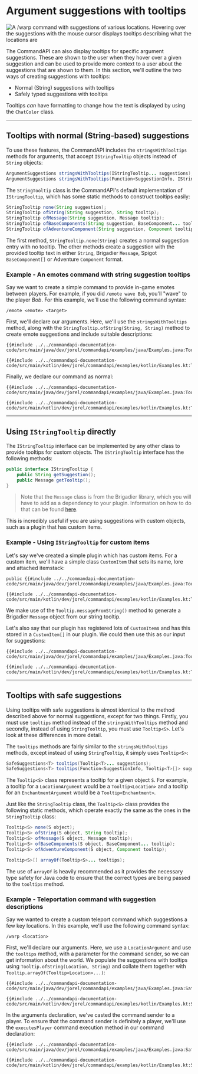 # Argument suggestions with tooltips

![A /warp command with suggestions of various locations. Hovering over the suggestions with the mouse cursor displays tooltips describing what the locations are](./images/warps.gif)

The CommandAPI can also display tooltips for specific argument suggestions. These are shown to the user when they hover over a given suggestion and can be used to provide more context to a user about the suggestions that are shown to them. In this section, we'll outline the two ways of creating suggestions with tooltips:

- Normal (String) suggestions with tooltips
- Safely typed suggestions with tooltips

Tooltips _can_ have formatting to change how the text is displayed by using the `ChatColor` class.

-----

## Tooltips with normal (String-based) suggestions

To use these features, the CommandAPI includes the `stringsWithTooltips` methods for arguments, that accept `IStringTooltip` objects instead of `String` objects:

```java
ArgumentSuggestions stringsWithTooltips(IStringTooltip... suggestions);
ArgumentSuggestions stringsWithTooltips(Function<SuggestionInfo, IStringTooltip[]> suggestions);
```

The `StringTooltip` class is the CommandAPI's default implementation of `IStringTooltip`, which has some static methods to construct tooltips easily:

```java
StringTooltip none(String suggestion);
StringTooltip ofString(String suggestion, String tooltip);
StringTooltip ofMessage(String suggestion, Message tooltip);
StringTooltip ofBaseComponents(String suggestion, BaseComponent... tooltip);
StringTooltip ofAdventureComponent(String suggestion, Component tooltip);
```

The first method, `StringTooltip.none(String)` creates a normal suggestion entry with no tooltip. The other methods create a suggestion with the provided tooltip text in either `String`, Brigadier `Message`, Spigot `BaseComponent[]` or Adventure `Component` format.

<div class="example">

### Example - An emotes command with string suggestion tooltips

Say we want to create a simple command to provide in-game emotes between players. For example, if you did `/emote wave Bob`, you'll "wave" to the player _Bob_. For this example, we'll use the following command syntax:

```mccmd
/emote <emote> <target>
```

First, we'll declare our arguments. Here, we'll use the `stringsWithTooltips` method, along with the `StringTooltip.ofString(String, String)` method to create emote suggestions and include suitable descriptions:

<div class="multi-pre">

```java,Java
{{#include ../../commandapi-documentation-code/src/main/java/dev/jorel/commandapi/examples/java/Examples.java:Tooltips1}}
```

```kotlin,Kotlin
{{#include ../../commandapi-documentation-code/src/main/kotlin/dev/jorel/commandapi/examples/kotlin/Examples.kt:Tooltips1}}
```

</div>

Finally, we declare our command as normal:

<div class="multi-pre">

```java,Java
{{#include ../../commandapi-documentation-code/src/main/java/dev/jorel/commandapi/examples/java/Examples.java:Tooltips2}}
```

```kotlin,Kotlin
{{#include ../../commandapi-documentation-code/src/main/kotlin/dev/jorel/commandapi/examples/kotlin/Examples.kt:Tooltips2}}
```

</div>

</div>

-----

## Using `IStringTooltip` directly

The `IStringTooltip` interface can be implemented by any other class to provide tooltips for custom objects. The `IStringTooltip` interface has the following methods:

```java
public interface IStringTooltip {
    public String getSuggestion();
    public Message getTooltip();
}
```

> Note that the `Message` class is from the Brigadier library, which you will have to add as a dependency to your plugin. Information on how to do that can be found [here](https://github.com/Mojang/brigadier#installation).

This is incredibly useful if you are using suggestions with custom objects, such as a plugin that has custom items.

<div class="example">

### Example - Using `IStringTooltip` for custom items

Let's say we've created a simple plugin which has custom items. For a custom item, we'll have a simple class `CustomItem` that sets its name, lore and attached itemstack:

<div class="multi-pre">

```java,Java
public {{#include ../../commandapi-documentation-code/src/main/java/dev/jorel/commandapi/examples/java/Examples.java:Tooltips3}}
```

```kotlin,Kotlin
{{#include ../../commandapi-documentation-code/src/main/kotlin/dev/jorel/commandapi/examples/kotlin/Examples.kt:Tooltips3}}
```

</div>

We make use of the `Tooltip.messageFromString()` method to generate a Brigadier `Message` object from our string tooltip.

Let's also say that our plugin has registered lots of `CustomItem`s and has this stored in a `CustomItem[]` in our plugin. We could then use this as our input for suggestions:

<div class="multi-pre">

```java,Java
{{#include ../../commandapi-documentation-code/src/main/java/dev/jorel/commandapi/examples/java/Examples.java:Tooltips4}}
```

```kotlin,Kotlin
{{#include ../../commandapi-documentation-code/src/main/kotlin/dev/jorel/commandapi/examples/kotlin/Examples.kt:Tooltips4}}
```

</div>

</div>

-----

## Tooltips with safe suggestions

Using tooltips with safe suggestions is almost identical to the method described above for normal suggestions, except for two things. Firstly, you must use `tooltips` method instead of the `stringsWithTooltips` method and secondly, instead of using `StringTooltip`, you must use `Tooltip<S>`. Let's look at these differences in more detail.

The `tooltips` methods are fairly similar to the `stringsWithTooltips` methods, except instead of using `StringTooltip`, it simply uses `Tooltip<S>`:

```java
SafeSuggestions<T> tooltips(Tooltip<T>... suggestions);
SafeSuggestions<T> tooltips(Function<SuggestionInfo, Tooltip<T>[]> suggestions);
```

The `Tooltip<S>` class represents a tooltip for a given object `S`. For example, a tooltip for a `LocationArgument` would be a `Tooltip<Location>` and a tooltip for an `EnchantmentArgument` would be a `Tooltip<Enchantment>`.

Just like the `StringTooltip` class, the `Tooltip<S>` class provides the following static methods, which operate exactly the same as the ones in the `StringTooltip` class:

```java
Tooltip<S> none(S object);
Tooltip<S> ofString(S object, String tooltip);
Tooltip<S> ofMessage(S object, Message tooltip);
Tooltip<S> ofBaseComponents(S object, BaseComponent... tooltip);
Tooltip<S> ofAdventureComponent(S object, Component tooltip);

Tooltip<S>[] arrayOf(Tooltip<S>... tooltips);
```

The use of `arrayOf` is heavily recommended as it provides the necessary type safety for Java code to ensure that the correct types are being passed to the `tooltips` method.

<div class="example">

### Example - Teleportation command with suggestion descriptions

Say we wanted to create a custom teleport command which suggestions a few key locations. In this example, we'll use the following command syntax:

```mccmd
/warp <location>
```

First, we'll declare our arguments. Here, we use a `LocationArgument` and use the `tooltips` method, with a parameter for the command sender, so we can get information about the world. We populate the suggestions with tooltips using `Tooltip.ofString(Location, String)` and collate them together with `Tooltip.arrayOf(Tooltip<Location>...)`:

<div class="multi-pre">

```java,Java
{{#include ../../commandapi-documentation-code/src/main/java/dev/jorel/commandapi/examples/java/Examples.java:SafeTooltips}}
```

```kotlin,Kotlin
{{#include ../../commandapi-documentation-code/src/main/kotlin/dev/jorel/commandapi/examples/kotlin/Examples.kt:SafeTooltips}}
```

</div>

In the arguments declaration, we've casted the command sender to a player. To ensure that the command sender is definitely a player, we'll use the `executesPlayer` command execution method in our command declaration:

<div class="multi-pre">

```java,Java
{{#include ../../commandapi-documentation-code/src/main/java/dev/jorel/commandapi/examples/java/Examples.java:SafeTooltips2}}
```

```kotlin,Kotlin
{{#include ../../commandapi-documentation-code/src/main/kotlin/dev/jorel/commandapi/examples/kotlin/Examples.kt:SafeTooltips2}}
```

</div>

</div>
